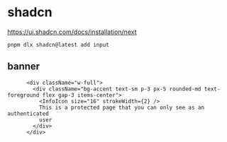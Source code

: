 # shadcn

https://ui.shadcn.com/docs/installation/next

```
pnpm dlx shadcn@latest add input
```

## banner

```
      <div className="w-full">
        <div className="bg-accent text-sm p-3 px-5 rounded-md text-foreground flex gap-3 items-center">
          <InfoIcon size="16" strokeWidth={2} />
          This is a protected page that you can only see as an authenticated
          user
        </div>
      </div>
```
